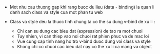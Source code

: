 - Mot nhu cau thuong gap khi rang buoc  du lieu (data - binding) la quan li danh sach class va style cua mot phan tu web

- Class va style deu la thuoc tinh chung ta co the su dung v-bind de xu li :
    - Chi can su dung cac bieu dat (expression) de tao ra mot chuoi
    - Tuy nhien, vi can thiep vao noi chuoi rat phien phuc va de mac loi
    - Vue cung cap tinh nang ho tro v-bind duoc dung voi class va style
    - Khong chi co chuoi cac bieu dat nay co the xu li ca mang va object
